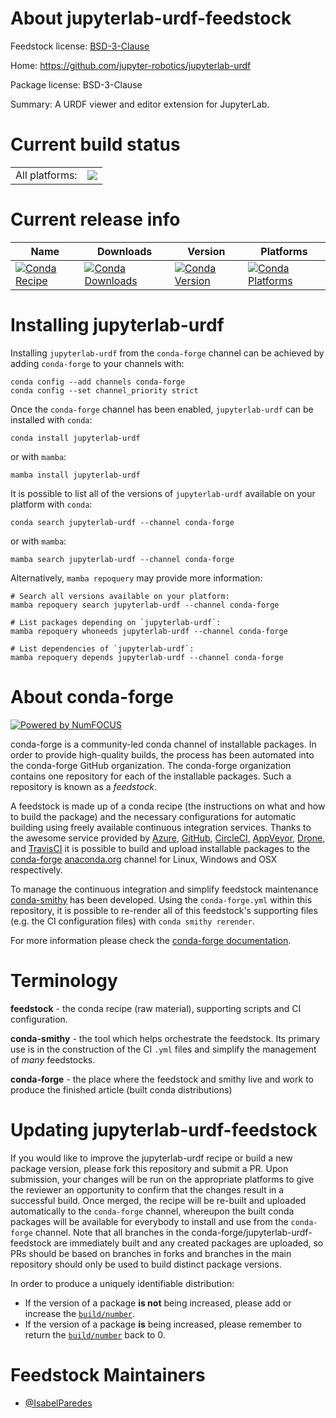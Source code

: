 About jupyterlab-urdf-feedstock
===============================

Feedstock license: [BSD-3-Clause](https://github.com/conda-forge/jupyterlab-urdf-feedstock/blob/main/LICENSE.txt)

Home: https://github.com/jupyter-robotics/jupyterlab-urdf

Package license: BSD-3-Clause

Summary: A URDF viewer and editor extension for JupyterLab.

Current build status
====================


<table><tr><td>All platforms:</td>
    <td>
      <a href="https://dev.azure.com/conda-forge/feedstock-builds/_build/latest?definitionId=16642&branchName=main">
        <img src="https://dev.azure.com/conda-forge/feedstock-builds/_apis/build/status/jupyterlab-urdf-feedstock?branchName=main">
      </a>
    </td>
  </tr>
</table>

Current release info
====================

| Name | Downloads | Version | Platforms |
| --- | --- | --- | --- |
| [![Conda Recipe](https://img.shields.io/badge/recipe-jupyterlab--urdf-green.svg)](https://anaconda.org/conda-forge/jupyterlab-urdf) | [![Conda Downloads](https://img.shields.io/conda/dn/conda-forge/jupyterlab-urdf.svg)](https://anaconda.org/conda-forge/jupyterlab-urdf) | [![Conda Version](https://img.shields.io/conda/vn/conda-forge/jupyterlab-urdf.svg)](https://anaconda.org/conda-forge/jupyterlab-urdf) | [![Conda Platforms](https://img.shields.io/conda/pn/conda-forge/jupyterlab-urdf.svg)](https://anaconda.org/conda-forge/jupyterlab-urdf) |

Installing jupyterlab-urdf
==========================

Installing `jupyterlab-urdf` from the `conda-forge` channel can be achieved by adding `conda-forge` to your channels with:

```
conda config --add channels conda-forge
conda config --set channel_priority strict
```

Once the `conda-forge` channel has been enabled, `jupyterlab-urdf` can be installed with `conda`:

```
conda install jupyterlab-urdf
```

or with `mamba`:

```
mamba install jupyterlab-urdf
```

It is possible to list all of the versions of `jupyterlab-urdf` available on your platform with `conda`:

```
conda search jupyterlab-urdf --channel conda-forge
```

or with `mamba`:

```
mamba search jupyterlab-urdf --channel conda-forge
```

Alternatively, `mamba repoquery` may provide more information:

```
# Search all versions available on your platform:
mamba repoquery search jupyterlab-urdf --channel conda-forge

# List packages depending on `jupyterlab-urdf`:
mamba repoquery whoneeds jupyterlab-urdf --channel conda-forge

# List dependencies of `jupyterlab-urdf`:
mamba repoquery depends jupyterlab-urdf --channel conda-forge
```


About conda-forge
=================

[![Powered by
NumFOCUS](https://img.shields.io/badge/powered%20by-NumFOCUS-orange.svg?style=flat&colorA=E1523D&colorB=007D8A)](https://numfocus.org)

conda-forge is a community-led conda channel of installable packages.
In order to provide high-quality builds, the process has been automated into the
conda-forge GitHub organization. The conda-forge organization contains one repository
for each of the installable packages. Such a repository is known as a *feedstock*.

A feedstock is made up of a conda recipe (the instructions on what and how to build
the package) and the necessary configurations for automatic building using freely
available continuous integration services. Thanks to the awesome service provided by
[Azure](https://azure.microsoft.com/en-us/services/devops/), [GitHub](https://github.com/),
[CircleCI](https://circleci.com/), [AppVeyor](https://www.appveyor.com/),
[Drone](https://cloud.drone.io/welcome), and [TravisCI](https://travis-ci.com/)
it is possible to build and upload installable packages to the
[conda-forge](https://anaconda.org/conda-forge) [anaconda.org](https://anaconda.org/)
channel for Linux, Windows and OSX respectively.

To manage the continuous integration and simplify feedstock maintenance
[conda-smithy](https://github.com/conda-forge/conda-smithy) has been developed.
Using the ``conda-forge.yml`` within this repository, it is possible to re-render all of
this feedstock's supporting files (e.g. the CI configuration files) with ``conda smithy rerender``.

For more information please check the [conda-forge documentation](https://conda-forge.org/docs/).

Terminology
===========

**feedstock** - the conda recipe (raw material), supporting scripts and CI configuration.

**conda-smithy** - the tool which helps orchestrate the feedstock.
                   Its primary use is in the construction of the CI ``.yml`` files
                   and simplify the management of *many* feedstocks.

**conda-forge** - the place where the feedstock and smithy live and work to
                  produce the finished article (built conda distributions)


Updating jupyterlab-urdf-feedstock
==================================

If you would like to improve the jupyterlab-urdf recipe or build a new
package version, please fork this repository and submit a PR. Upon submission,
your changes will be run on the appropriate platforms to give the reviewer an
opportunity to confirm that the changes result in a successful build. Once
merged, the recipe will be re-built and uploaded automatically to the
`conda-forge` channel, whereupon the built conda packages will be available for
everybody to install and use from the `conda-forge` channel.
Note that all branches in the conda-forge/jupyterlab-urdf-feedstock are
immediately built and any created packages are uploaded, so PRs should be based
on branches in forks and branches in the main repository should only be used to
build distinct package versions.

In order to produce a uniquely identifiable distribution:
 * If the version of a package **is not** being increased, please add or increase
   the [``build/number``](https://docs.conda.io/projects/conda-build/en/latest/resources/define-metadata.html#build-number-and-string).
 * If the version of a package **is** being increased, please remember to return
   the [``build/number``](https://docs.conda.io/projects/conda-build/en/latest/resources/define-metadata.html#build-number-and-string)
   back to 0.

Feedstock Maintainers
=====================

* [@IsabelParedes](https://github.com/IsabelParedes/)

